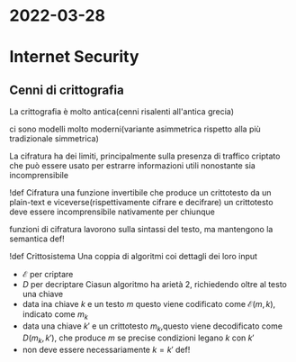 # 2022-03-28
# Internet Security
## Cenni di crittografia
La crittografia  è molto antica(cenni risalenti all'antica grecia)

ci sono modelli molto moderni(variante asimmetrica rispetto alla più tradizionale simmetrica)

La cifratura ha dei limiti, principalmente sulla presenza di traffico criptato che può essere usato per estrarre informazioni utili nonostante sia incomprensibile

!def Cifratura
una funzione invertibile che produce un crittotesto da un plain-text e viceverse(rispettivamente cifrare e decifrare)
un crittotesto deve essere incomprensibile nativamente per chiunque

funzioni di cifratura lavorono sulla sintassi del testo, ma mantengono la semantica
def!

!def Crittosistema
Una coppia di algoritmi coi dettagli dei loro input
- $\mathcal{E}$ per criptare
- $D$ per decriptare
Ciasun algoritmo ha arietà 2, richiedendo oltre al testo una chiave
- data ina chiave $k$ e un testo $m$ questo viene codificato come $\mathcal{E}(m,k)$, indicato come $m_k$
- data una chiave $k'$ e un crittotesto $m_k$,questo viene decodificato come $D(m_k,k')$, che produce $m$ se precise condizioni legano $k$ con $k'$
- non deve essere necessariamente $k=k'$
def!
